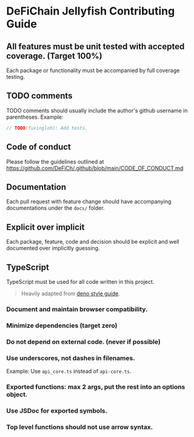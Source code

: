 # DeFiChain Jellyfish Contributing Guide

## All features must be unit tested with accepted coverage. (Target 100%)

Each package or functionality must be accompanied by full coverage testing.

## TODO comments

TODO comments should usually include the author's github username in parentheses. Example:

```ts
// TODO(fuxingloh): Add tests.
```

## Code of conduct

Please follow the guidelines outlined at https://github.com/DeFiCh/.github/blob/main/CODE_OF_CONDUCT.md

## Documentation

Each pull request with feature change should have accompanying documentations under the `docs/` folder.

## Explicit over implicit

Each package, feature, code and decision should be explicit and well documented over implicitly guessing.

## TypeScript

TypeScript must be used for all code written in this project.

> Heavily adapted from [deno style guide](https://github.com/denoland/deno/blob/main/docs/contributing/style_guide.md).

### Document and maintain browser compatibility.

### Minimize dependencies (target zero)

### Do not depend on external code. (never if possible)

### Use underscores, not dashes in filenames.

Example: Use `api_core.ts` instead of `api-core.ts`.

### Exported functions: max 2 args, put the rest into an options object.

### Use JSDoc for exported symbols.

### Top level functions should not use arrow syntax.
